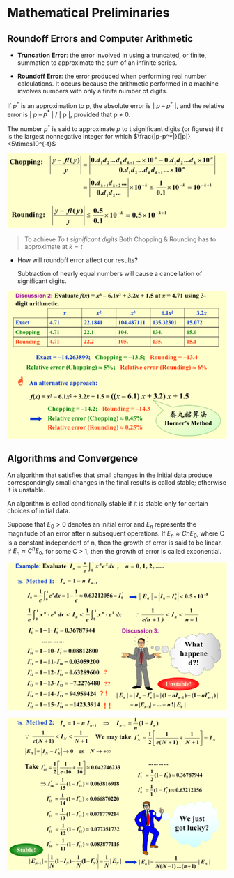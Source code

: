 # Mathematical Preliminaries

## Roundoff Errors and Computer Arithmetic

* **Truncation Error**: the error involved in using a truncated, or finite, summation to approximate the sum of an infinite series.

* **Roundoff Error**: the error produced when performing real number calculations.  It occurs because the arithmetic performed in a machine involves numbers with only a finite number of digits.

If $p^*$ is an approximation to p, the absolute error is | $p$ – $p^*$ |, and the relative error is | $p$ – $p^*$ | / | p |, provided that p $\ne$ 0.

The number $p^*$ is said to approximate $p$ to t significant digits (or figures) if $t$ is the largest nonnegative integer for which $\frac{|p-p^*|}{|p|}<5\times10^{-t}$

![1](1.png)

> To achieve $To\ t\ significant\ digits$ Both Chopping & Rounding has to approximate at $k = t$

* How will roundoff error affect our results?

   Subtraction of nearly equal numbers will cause a cancellation of significant digits.

![2](2.png)

## Algorithms and Convergence

An algorithm that satisfies that small changes in the initial data produce correspondingly small changes in the final results is called stable; otherwise it is unstable.  

An algorithm is called conditionally stable if it is stable only for certain choices of initial data.

Suppose that $E_0 > 0$  denotes an initial error and $E_n$ represents the magnitude of an error after n subsequent operations.  If $E_n \approx CnE_0$, where C is a constant independent of n, then the growth of error is said to be linear.  If $E_n \approx C^n E_0$, for some C > 1, then the growth of error is called exponential.

![3](3.png)

![4](4.png)

